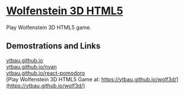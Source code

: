 [Wolfenstein 3D HTML5](https://ytbau.github.io/wolf3d/)
======

Play Wolfenstein 3D HTML5 game.

## Demostrations and Links

[ytbau.github.io](https://ytbau.github.io/)  
[ytbau.github.io/nyan](https://ytbau.github.io/nyan/)  
[ytbau.github.io/react-pomodoro](https://ytbau.github.io/react-pomodoro/)  
[Play Wolfenstein 3D HTML5 Game at: https://ytbau.github.io/wolf3d/](https://ytbau.github.io/wolf3d/)   

